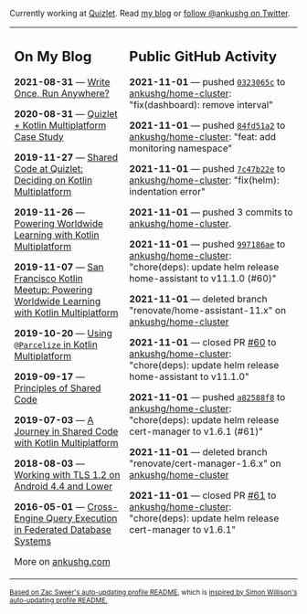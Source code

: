 Currently working at [Quizlet](https://quizlet.com/). Read [my blog](https://ankushg.com/) or [follow @ankushg on Twitter](https://twitter.com/ankushg).

<table><tr><td valign="top" width="40%">

## On My Blog
<!-- blog starts -->
**2021-08-31** — [Write Once, Run Anywhere?](https://ankushg.com/posts/write-once-run-anywhere-increment/)

**2020-08-31** — [Quizlet + Kotlin Multiplatform Case Study](https://ankushg.com/posts/quizlet-kotlin-multiplatform-case-study/)

**2019-11-27** — [Shared Code at Quizlet: Deciding on Kotlin Multiplatform](https://ankushg.com/posts/shared-code-kotlin-multiplatform/)

**2019-11-26** — [Powering Worldwide Learning with Kotlin Multiplatform](https://ankushg.com/speaking/droidcon-sf-2019)

**2019-11-07** — [San Francisco Kotlin Meetup: Powering Worldwide Learning with Kotlin Multiplatform](https://ankushg.com/speaking/sf-kotlin-meetup-2019)

**2019-10-20** — [Using `@Parcelize` in Kotlin Multiplatform](https://ankushg.com/posts/multiplatform-parcelize/)

**2019-09-17** — [Principles of Shared Code](https://ankushg.com/speaking/denver-startup-week-2019)

**2019-07-03** — [A Journey in Shared Code with Kotlin Multiplatform](https://ankushg.com/speaking/droidcon-berlin-2019)

**2018-08-03** — [Working with TLS 1.2 on Android 4.4 and Lower](https://ankushg.com/posts/tls-1.2-on-android/)

**2016-05-01** — [Cross-Engine Query Execution in Federated Database Systems](https://ankushg.com/projects/thesis)
<!-- blog ends -->
More on [ankushg.com](https://ankushg.com/)
</td><td valign="top" width="60%">

## Public GitHub Activity
<!-- githubActivity starts -->
**2021-11-01** — pushed [`0323065c`](https://github.com/ankushg/home-cluster/commit/0323065cf6a9183eaf21dfa06198d5f7454359e7) to [ankushg/home-cluster](https://api.github.com/repos/ankushg/home-cluster): "fix(dashboard): remove interval"

**2021-11-01** — pushed [`84fd51a2`](https://github.com/ankushg/home-cluster/commit/84fd51a27e918f393f9968d395176d82dc9aa65a) to [ankushg/home-cluster](https://api.github.com/repos/ankushg/home-cluster): "feat: add monitoring namespace"

**2021-11-01** — pushed [`7c47b22e`](https://github.com/ankushg/home-cluster/commit/7c47b22e56a8aff08ec5b56e2429e49029916c31) to [ankushg/home-cluster](https://api.github.com/repos/ankushg/home-cluster): "fix(helm): indentation error"

**2021-11-01** — pushed 3 commits to [ankushg/home-cluster](https://api.github.com/repos/ankushg/home-cluster).

**2021-11-01** — pushed [`997186ae`](https://github.com/ankushg/home-cluster/commit/997186aee67dd39de53d9c07a5a4a3be877dbd8f) to [ankushg/home-cluster](https://api.github.com/repos/ankushg/home-cluster): "chore(deps): update helm release home-assistant to v11.1.0 (#60)"

**2021-11-01** — deleted branch "renovate/home-assistant-11.x" on [ankushg/home-cluster](https://api.github.com/repos/ankushg/home-cluster)

**2021-11-01** — closed PR [#60](https://github.com/ankushg/home-cluster/pull/60) to [ankushg/home-cluster](https://api.github.com/repos/ankushg/home-cluster): "chore(deps): update helm release home-assistant to v11.1.0"

**2021-11-01** — pushed [`a82588f8`](https://github.com/ankushg/home-cluster/commit/a82588f86f9765736d45400b03652a05ca82af59) to [ankushg/home-cluster](https://api.github.com/repos/ankushg/home-cluster): "chore(deps): update helm release cert-manager to v1.6.1 (#61)"

**2021-11-01** — deleted branch "renovate/cert-manager-1.6.x" on [ankushg/home-cluster](https://api.github.com/repos/ankushg/home-cluster)

**2021-11-01** — closed PR [#61](https://github.com/ankushg/home-cluster/pull/61) to [ankushg/home-cluster](https://api.github.com/repos/ankushg/home-cluster): "chore(deps): update helm release cert-manager to v1.6.1"
<!-- githubActivity ends -->
</td></tr></table>

<sub><a href="https://github.com/ZacSweers/ZacSweers">Based on Zac Sweer's auto-updating profile README</a>, which is <a href="https://simonwillison.net/2020/Jul/10/self-updating-profile-readme/">inspired by Simon Willison's auto-updating profile README.</a></sub>